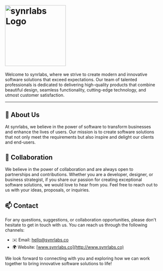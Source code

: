 # <img src="https://cloud.synrlabs.co/apps/files_sharing/publicpreview/ZfYrZnHyHNwnPTD?file=/&fileId=376&x=3840&y=1600&a=true" alt="synrlabs Logo" width="200">

Welcome to synrlabs, where we strive to create modern and innovative software solutions that exceed expectations. Our team of talented professionals is dedicated to delivering high-quality products that combine beautiful design, seamless functionality, cutting-edge technology, and utmost customer satisfaction.

---

## 💜 About Us

At synrlabs, we believe in the power of software to transform businesses and enhance the lives of users. Our mission is to create software solutions that not only meet the requirements but also inspire and delight our clients and end-users.

## 🤝 Collaboration

We believe in the power of collaboration and are always open to partnerships and contributions. Whether you are a developer, designer, or business strategist, if you share our passion for creating exceptional software solutions, we would love to hear from you. Feel free to reach out to us with your ideas, proposals, or inquiries.

## 📫 Contact

For any questions, suggestions, or collaboration opportunities, please don't hesitate to get in touch with us. You can reach us through the following channels:

- ✉️ Email: hello@synrlabs.co
- 🌍 Website: [www.synrlabs.co](http://www.synrlabs.co)

We look forward to connecting with you and exploring how we can work together to bring innovative software solutions to life!

